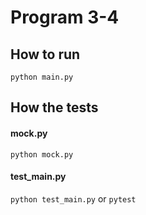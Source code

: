 # Program 3-4

## How to run

`python main.py`

## How the tests
#### mock.py 
`python mock.py`
#### test_main.py
`python test_main.py` or  `pytest` 


